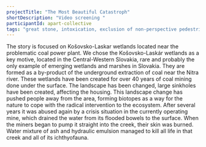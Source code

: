 ```yaml
---
projectTitle: "The Most Beautiful Catastroph"
shortDescription: "Video screening "
participantId: apart-collective
tags: "great stone, intoxication, exclusion of non-perspective pedestrians, alienation, dacha, extractive capitalism, production drama, self-destructing structures"
---
```


The story is focused on Košovsko-Laskar wetlands located near the problematic coal power plant. We chose the Košovsko-Laskár wetlands as a key motive, located in the Central-Western Slovakia, rare and probably the only example of emerging wetlands and marshes in Slovakia. They are  formed as a by-product of the underground extraction of coal near the Nitra river. These wetlands have been created for over 40 years of coal mining done under the surface. The landscape has been changed, large sinkholes have been created, affecting the housing. This landscape change has pushed people away from the area, forming biotopes as a way for the nature to cope with the radical intervention to the ecosystem. After several years it was abused again by a crisis situation in the currently operating mine, which drained the water from its flooded bowels to the surface. When the miners began to pump it straight into the creek, their skin was burned. Water mixture of ash and hydraulic emulsion managed to kill all life in that creek and all of its ichthyofauna.
